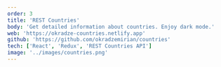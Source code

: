 ```yaml
---
order: 3
title: 'REST Countries'
body: 'Get detailed information about countries. Enjoy dark mode.'
web: 'https://okradze-countries.netlify.app'
github: 'https://github.com/okradzemirian/countries'
tech: ['React', 'Redux', 'REST Countries API']
image: '../images/countries.png'
---
```


